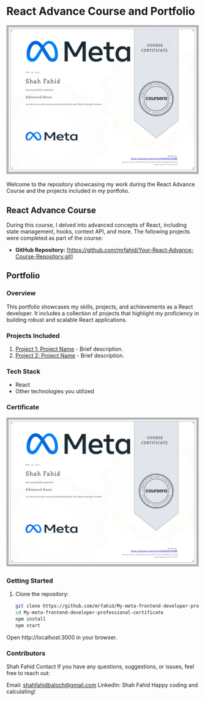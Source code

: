 # React Advance Course and Portfolio

![React Advance Course Certificate](./img2.jpg)

Welcome to the repository showcasing my work during the React Advance Course and the projects included in my portfolio.

## React Advance Course

During this course, I delved into advanced concepts of React, including state management, hooks, context API, and more. The following projects were completed as part of the course:

- **GitHub Repository:** [https://github.com/mrfahid/Your-React-Advance-Course-Repository.git]

## Portfolio

### Overview

This portfolio showcases my skills, projects, and achievements as a React developer. It includes a collection of projects that highlight my proficiency in building robust and scalable React applications.

### Projects Included

1. [Project 1: Project Name](#) - Brief description.
2. [Project 2: Project Name](#) - Brief description.
   <!-- Add more projects as needed -->

### Tech Stack

- React
- Other technologies you utilized

### Certificate

![React Advance Course Certificate](./img2.jpg)

### Getting Started

1. Clone the repository:

   ```bash
   git clone https://github.com/mrfahid/My-meta-frontend-developer-professional-certificate.git
   cd My-meta-frontend-developer-professional-certificate
   npm install
   npm start

   ```

Open http://localhost:3000 in your browser.
### Contributors
Shah Fahid
Contact
If you have any questions, suggestions, or issues, feel free to reach out:

Email: shahfahidbaloch@gmail.com
LinkedIn: Shah Fahid
Happy coding and calculating!